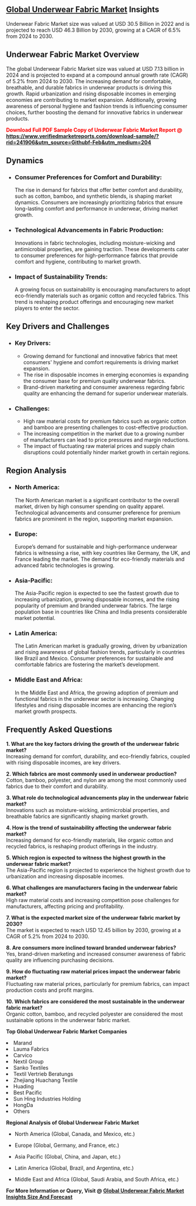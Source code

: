 <h2><a href="https://www.verifiedmarketreports.com/download-sample/?rid=241906&amp;utm_source=Githubf&amp;utm_medium=204" target="_blank">Global Underwear Fabric Market</a> Insights</h2><p>Underwear Fabric Market size was valued at USD 30.5 Billion in 2022 and is projected to reach USD 46.3 Billion by 2030, growing at a CAGR of 6.5% from 2024 to 2030.</p><p> <h2>Underwear Fabric Market Overview</h2> <p>The global Underwear Fabric Market size was valued at USD 7.13 billion in 2024 and is projected to expand at a compound annual growth rate (CAGR) of 5.2% from 2024 to 2030. The increasing demand for comfortable, breathable, and durable fabrics in underwear products is driving this growth. Rapid urbanization and rising disposable incomes in emerging economies are contributing to market expansion. Additionally, growing awareness of personal hygiene and fashion trends is influencing consumer choices, further boosting the demand for innovative fabrics in underwear products.</p> <p><strong><p><span class=""><span style="color: #ff0000;"><strong>Download Full PDF Sample Copy of Underwear Fabric Market Report</strong> @ </span><a href="https://www.verifiedmarketreports.com/download-sample/?rid=241906&amp;utm_source=Githubf-Feb&amp;utm_medium=204" target="_blank">https://www.verifiedmarketreports.com/download-sample/?rid=241906&amp;utm_source=Githubf-Feb&amp;utm_medium=204</a></span></p></strong></p> <h2>Dynamics</h2> <ul> <li><h3>Consumer Preferences for Comfort and Durability:</h3> The rise in demand for fabrics that offer better comfort and durability, such as cotton, bamboo, and synthetic blends, is shaping market dynamics. Consumers are increasingly prioritizing fabrics that ensure long-lasting comfort and performance in underwear, driving market growth.</li> <li><h3>Technological Advancements in Fabric Production:</h3> Innovations in fabric technologies, including moisture-wicking and antimicrobial properties, are gaining traction. These developments cater to consumer preferences for high-performance fabrics that provide comfort and hygiene, contributing to market growth.</li> <li><h3>Impact of Sustainability Trends:</h3> A growing focus on sustainability is encouraging manufacturers to adopt eco-friendly materials such as organic cotton and recycled fabrics. This trend is reshaping product offerings and encouraging new market players to enter the sector.</li> </ul> <h2>Key Drivers and Challenges</h2> <ul> <li><h3>Key Drivers:</h3> <ul> <li>Growing demand for functional and innovative fabrics that meet consumers' hygiene and comfort requirements is driving market expansion.</li> <li>The rise in disposable incomes in emerging economies is expanding the consumer base for premium quality underwear fabrics.</li> <li>Brand-driven marketing and consumer awareness regarding fabric quality are enhancing the demand for superior underwear materials.</li> </ul> </li> <li><h3>Challenges:</h3> <ul> <li>High raw material costs for premium fabrics such as organic cotton and bamboo are presenting challenges to cost-effective production.</li> <li>The increasing competition in the market due to a growing number of manufacturers can lead to price pressures and margin reductions.</li> <li>The impact of fluctuating raw material prices and supply chain disruptions could potentially hinder market growth in certain regions.</li> </ul> </li> </ul> <h2>Region Analysis</h2> <ul> <li><h3>North America:</h3> The North American market is a significant contributor to the overall market, driven by high consumer spending on quality apparel. Technological advancements and consumer preference for premium fabrics are prominent in the region, supporting market expansion.</li> <li><h3>Europe:</h3> Europe’s demand for sustainable and high-performance underwear fabrics is witnessing a rise, with key countries like Germany, the UK, and France leading the market. The demand for eco-friendly materials and advanced fabric technologies is growing.</li> <li><h3>Asia-Pacific:</h3> The Asia-Pacific region is expected to see the fastest growth due to increasing urbanization, growing disposable incomes, and the rising popularity of premium and branded underwear fabrics. The large population base in countries like China and India presents considerable market potential.</li> <li><h3>Latin America:</h3> The Latin American market is gradually growing, driven by urbanization and rising awareness of global fashion trends, particularly in countries like Brazil and Mexico. Consumer preferences for sustainable and comfortable fabrics are fostering the market’s development.</li> <li><h3>Middle East and Africa:</h3> In the Middle East and Africa, the growing adoption of premium and functional fabrics in the underwear sector is increasing. Changing lifestyles and rising disposable incomes are enhancing the region’s market growth prospects.</li> </ul> <h2>Frequently Asked Questions</h2> <p><strong>1. What are the key factors driving the growth of the underwear fabric market?</strong><br> Increasing demand for comfort, durability, and eco-friendly fabrics, coupled with rising disposable incomes, are key drivers.</p> <p><strong>2. Which fabrics are most commonly used in underwear production?</strong><br> Cotton, bamboo, polyester, and nylon are among the most commonly used fabrics due to their comfort and durability.</p> <p><strong>3. What role do technological advancements play in the underwear fabric market?</strong><br> Innovations such as moisture-wicking, antimicrobial properties, and breathable fabrics are significantly shaping market growth.</p> <p><strong>4. How is the trend of sustainability affecting the underwear fabric market?</strong><br> Increasing demand for eco-friendly materials, like organic cotton and recycled fabrics, is reshaping product offerings in the industry.</p> <p><strong>5. Which region is expected to witness the highest growth in the underwear fabric market?</strong><br> The Asia-Pacific region is projected to experience the highest growth due to urbanization and increasing disposable incomes.</p> <p><strong>6. What challenges are manufacturers facing in the underwear fabric market?</strong><br> High raw material costs and increasing competition pose challenges for manufacturers, affecting pricing and profitability.</p> <p><strong>7. What is the expected market size of the underwear fabric market by 2030?</strong><br> The market is expected to reach USD 12.45 billion by 2030, growing at a CAGR of 5.2% from 2024 to 2030.</p> <p><strong>8. Are consumers more inclined toward branded underwear fabrics?</strong><br> Yes, brand-driven marketing and increased consumer awareness of fabric quality are influencing purchasing decisions.</p> <p><strong>9. How do fluctuating raw material prices impact the underwear fabric market?</strong><br> Fluctuating raw material prices, particularly for premium fabrics, can impact production costs and profit margins.</p> <p><strong>10. Which fabrics are considered the most sustainable in the underwear fabric market?</strong><br> Organic cotton, bamboo, and recycled polyester are considered the most sustainable options in the underwear fabric market.</p> </p><p><strong>Top Global Underwear Fabric Market Companies</strong></p><div data-test-id=""><p><li>Marand</li><li> Lauma Fabrics</li><li> Carvico</li><li> Nextil Group</li><li> Sanko Textiles</li><li> Textil Vertrieb Beratungs</li><li> Zhejiang Huachang Textile</li><li> Huading</li><li> Best Pacific</li><li> Sun Hing Industries Holding</li><li> HongDa</li><li> Others</li></p><div><strong>Regional Analysis of&nbsp;Global Underwear Fabric Market</strong></div><ul><li dir="ltr"><p dir="ltr">North America&nbsp;(Global, Canada, and Mexico, etc.)</p></li><li dir="ltr"><p dir="ltr">Europe (Global, Germany, and France, etc.)</p></li><li dir="ltr"><p dir="ltr">Asia Pacific&nbsp;(Global, China, and Japan, etc.)</p></li><li dir="ltr"><p dir="ltr">Latin America&nbsp;(Global, Brazil, and Argentina, etc.)</p></li><li dir="ltr">Middle East and Africa&nbsp;(Global, Saudi Arabia, and South Africa, etc.)</li></ul><p><strong>For More Information or Query, Visit @&nbsp;</strong><strong><a href="https://www.verifiedmarketreports.com/product/underwear-fabric-market/?utm_source=Githubf&amp;utm_medium=204" target="_blank">Global Underwear Fabric Market Insights Size And Forecast</a></strong></p></div>
